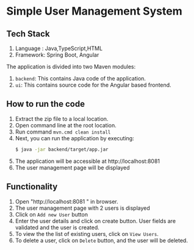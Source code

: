 # Simple User Management System
## Tech Stack
1.	Language : Java,TypeScript,HTML
2.	Framework: Spring Boot, Angular

The application is divided into two Maven modules:
1. `backend`: This contains Java code of the application.
2. `ui`: This contains source code for the Angular based frontend.

## How to run the code
1.	Extract the zip file to a local location.
2.	Open command line at the root location.
3.	Run command `mvn.cmd clean install`
4.	Next, you can run the application by executing:
    ```bash
    $ java -jar backend/target/app.jar
    ``` 
5.	The application will be accessible at http://localhost:8081
6.	The user management page will be displayed


## Functionality
1.	Open "http://localhost:8081 " in browser.
2.	The user management page with 2 users is displayed
3.	Click on `Add new User` button
4.	Enter the user details and click on create button. User fields are validated and the user is created.
5.	To view the the list of existing users, click on `View Users`.
6.	To delete a user, click on `Delete` button, and the user will be deleted.


